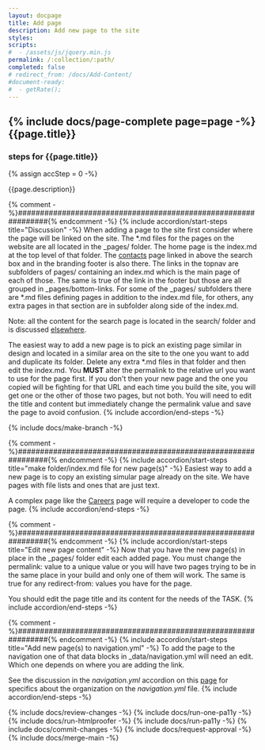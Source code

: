```yaml
---
layout: docpage
title: Add page
description: Add new page to the site
styles:
scripts:
#  - /assets/js/jquery.min.js
permalink: /:collection/:path/
completed: false
# redirect_from: /docs/Add-Content/
#document-ready:
#  - getRate();
---
```


## {% include docs/page-complete page=page -%}{{page.title}}

<h3 class="usa-sr-only">steps for {{page.title}}</h3>
{% assign accStep = 0 -%}

{{page.description}}

{% comment -%}###############################################################{% endcomment -%}
{% include accordion/start-steps title="Discussion" -%}
When adding a page to the site first consider where the page will be linked on the site. The \*.md files for the pages on the website are all located in the _pages/ folder. The home page is the index.md at the top level of that folder. The [contacts]({{site.baseurl}}/contacts) page linked in above the search box and in the branding footer is also there.  The links in the topnav are subfolders of pages/ containing an index.md which is the main page of each of those. The same is true of the link in the footer but those are all grouped in _pages/bottom-links.  For some of the _pages/ subfolders there are \*.md files defining pages in addition to the index.md file, for others, any extra pages in that section are in subfolder along side of the index.md.

Note: all the content for the search page is located in the search/ folder and is discussed [elsewhere]({{site.baseurl}}/docs/Notes/search-setup).

The easiest way to add a new page is to pick an existing page similar in design and located in a similar area on the site to the one you want to add and duplicate its folder. Delete any extra \*.md files in that folder and then edit the index.md.  You **MUST** alter the permalink to the relative url you want to use for the page first.  If you don't then your new page and the one you copied will be fighting for that URL and each time you build the site, you will get one or the other of those two pages, but not both.  You will need to edit the title and content but immediately change the permalink value and save the page to avoid confusion.
{% include accordion/end-steps -%}


{% include docs/make-branch -%}


{% comment -%}###############################################################{% endcomment -%}
{% include accordion/start-steps title="make folder/index.md file for new page(s)" -%}
Easiest way to add a new page is to copy an existing simular page already on the site.  We have pages with file lists and ones that are just text.

A complex page like the [Careers]({{site.based}}/careers) page will require a developer to code the page.
{% include accordion/end-steps -%}


{% comment -%}###############################################################{% endcomment -%}
{% include accordion/start-steps title="Edit new page content" -%}
Now that you have the new page(s) in place in the _pages/ folder edit each added page.  You must change the <span class="red">permalink:</span> value to a unique value or you will have two pages trying to be in the same place in your build and only one of them will work.  The same is true for any <span class="red">redirect-from:</span> values you have for the page.

You should edit the page title and its content for the needs of the TASK.
{% include accordion/end-steps -%}


{% comment -%}###############################################################{% endcomment -%}
{% include accordion/start-steps title="Add new page(s) to navigation.yml" -%}
To add the page to the navigation one of that data blocks in _data/navigation.yml will need an edit.  Which one depends on where you are adding the link.

See the discussion in the *navigation.yml* accordion on this [page]({{site.baseurl}}/docs/Notes/YAML-files) for specifics about the organization on the *navigation.yml* file.
{% include accordion/end-steps -%}


{% include docs/review-changes -%}
{% include docs/run-one-pa11y -%}
{% include docs/run-htmlproofer -%}
{% include docs/run-pa11y -%}
{% include docs/commit-changes -%}
{% include docs/request-approval -%}
{% include docs/merge-main -%}
